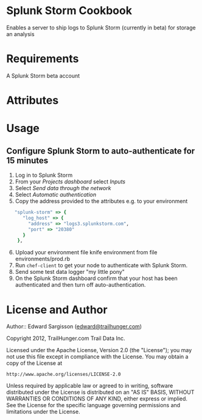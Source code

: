 Splunk Storm Cookbook
=================
Enables a server to ship logs to Splunk Storm (currently in beta) for storage an analysis

Requirements
============
A Splunk Storm beta account

Attributes
============

Usage
============

Configure Splunk Storm to auto-authenticate for 15 minutes
----------------------------------------------------------
1. Log in to Splunk Storm
2. From your *Projects dashboard* select *Inputs*
3. Select *Send data through the network*
4. Select *Automatic authentication*
5. Copy the address provided to the attributes e.g. to your environment
```ruby
   "splunk-storm" => {
	  "log_host" => {
	    "address" => "logs3.splunkstorm.com",
	    "port" => "20380"
	  }
	},
```
6. Upload your environment file
    knife environment from file environments/prod.rb
7. Run `chef-client` to get your node to authenticate with Splunk Storm.
8. Send some test data
    logger "my little pony"
9. On the Splunk Storm dashboard confirm that your host has been authenticated and then turn off auto-authentication.


License and Author
==================

Author:: Edward Sargisson (<edward@trailhunger.com>)

Copyright 2012, TrailHunger.com Trail Data Inc.

Licensed under the Apache License, Version 2.0 (the "License");
you may not use this file except in compliance with the License.
You may obtain a copy of the License at

    http://www.apache.org/licenses/LICENSE-2.0

Unless required by applicable law or agreed to in writing, software
distributed under the License is distributed on an "AS IS" BASIS,
WITHOUT WARRANTIES OR CONDITIONS OF ANY KIND, either express or implied.
See the License for the specific language governing permissions and
limitations under the License.



